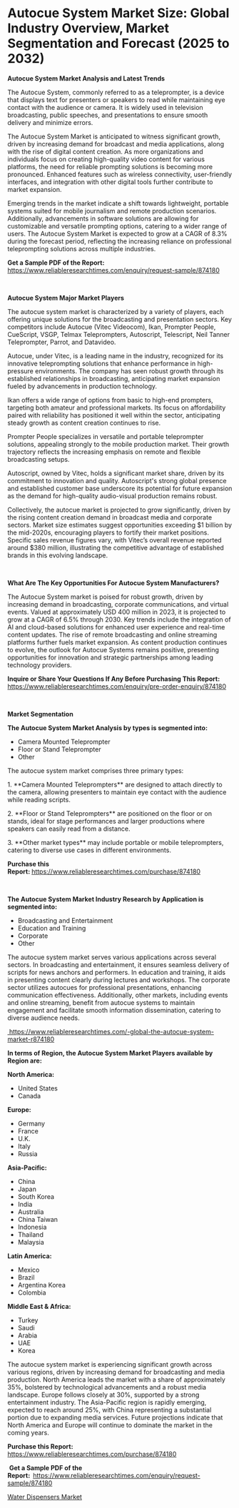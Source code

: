 <p><h1>Autocue System Market Size: Global Industry Overview, Market Segmentation and Forecast (2025 to 2032)</h1></p><p><strong>Autocue System Market Analysis and Latest Trends</strong></p>
<p><p>The Autocue System, commonly referred to as a teleprompter, is a device that displays text for presenters or speakers to read while maintaining eye contact with the audience or camera. It is widely used in television broadcasting, public speeches, and presentations to ensure smooth delivery and minimize errors. </p><p>The Autocue System Market is anticipated to witness significant growth, driven by increasing demand for broadcast and media applications, along with the rise of digital content creation. As more organizations and individuals focus on creating high-quality video content for various platforms, the need for reliable prompting solutions is becoming more pronounced. Enhanced features such as wireless connectivity, user-friendly interfaces, and integration with other digital tools further contribute to market expansion.</p><p>Emerging trends in the market indicate a shift towards lightweight, portable systems suited for mobile journalism and remote production scenarios. Additionally, advancements in software solutions are allowing for customizable and versatile prompting options, catering to a wider range of users. The Autocue System Market is expected to grow at a CAGR of 8.3% during the forecast period, reflecting the increasing reliance on professional teleprompting solutions across multiple industries.</p></p>
<p><strong>Get a Sample PDF of the Report:&nbsp;</strong> <a href="https://www.reliableresearchtimes.com/enquiry/request-sample/874180?utm_campaign=3067&utm_medium=2&utm_source=Github&utm_content=ia&utm_term=05042025&utm_id=autocue-system">https://www.reliableresearchtimes.com/enquiry/request-sample/874180</a></p>
<p>&nbsp;</p>
<p><strong>Autocue System Major Market Players</strong></p>
<p><p>The autocue system market is characterized by a variety of players, each offering unique solutions for the broadcasting and presentation sectors. Key competitors include Autocue (Vitec Videocom), Ikan, Prompter People, CueScript, VSGP, Telmax Teleprompters, Autoscript, Telescript, Neil Tanner Teleprompter, Parrot, and Datavideo.</p><p>Autocue, under Vitec, is a leading name in the industry, recognized for its innovative teleprompting solutions that enhance performance in high-pressure environments. The company has seen robust growth through its established relationships in broadcasting, anticipating market expansion fueled by advancements in production technology.</p><p>Ikan offers a wide range of options from basic to high-end prompters, targeting both amateur and professional markets. Its focus on affordability paired with reliability has positioned it well within the sector, anticipating steady growth as content creation continues to rise.</p><p>Prompter People specializes in versatile and portable teleprompter solutions, appealing strongly to the mobile production market. Their growth trajectory reflects the increasing emphasis on remote and flexible broadcasting setups.</p><p>Autoscript, owned by Vitec, holds a significant market share, driven by its commitment to innovation and quality. Autoscript's strong global presence and established customer base underscore its potential for future expansion as the demand for high-quality audio-visual production remains robust.</p><p>Collectively, the autocue market is projected to grow significantly, driven by the rising content creation demand in broadcast media and corporate sectors. Market size estimates suggest opportunities exceeding $1 billion by the mid-2020s, encouraging players to fortify their market positions. Specific sales revenue figures vary, with Vitec’s overall revenue reported around $380 million, illustrating the competitive advantage of established brands in this evolving landscape.</p></p>
<p>&nbsp;</p>
<p><strong>What Are The Key Opportunities For Autocue System Manufacturers?</strong></p>
<p><p>The Autocue System market is poised for robust growth, driven by increasing demand in broadcasting, corporate communications, and virtual events. Valued at approximately USD 400 million in 2023, it is projected to grow at a CAGR of 6.5% through 2030. Key trends include the integration of AI and cloud-based solutions for enhanced user experience and real-time content updates. The rise of remote broadcasting and online streaming platforms further fuels market expansion. As content production continues to evolve, the outlook for Autocue Systems remains positive, presenting opportunities for innovation and strategic partnerships among leading technology providers.</p></p>
<p><strong>Inquire or Share Your Questions If Any Before Purchasing This Report:</strong> <a href="https://www.reliableresearchtimes.com/enquiry/pre-order-enquiry/874180?utm_campaign=3067&utm_medium=2&utm_source=Github&utm_content=ia&utm_term=05042025&utm_id=autocue-system">https://www.reliableresearchtimes.com/enquiry/pre-order-enquiry/874180</a></p>
<p>&nbsp;</p>
<p><strong>Market Segmentation</strong></p>
<p><strong>The Autocue System Market Analysis by types is segmented into:</strong></p>
<p><ul><li>Camera Mounted Teleprompter</li><li>Floor or Stand Teleprompter</li><li>Other</li></ul></p>
<p><p>The autocue system market comprises three primary types: </p><p>1. **Camera Mounted Teleprompters** are designed to attach directly to the camera, allowing presenters to maintain eye contact with the audience while reading scripts. </p><p>2. **Floor or Stand Teleprompters** are positioned on the floor or on stands, ideal for stage performances and larger productions where speakers can easily read from a distance. </p><p>3. **Other market types** may include portable or mobile teleprompters, catering to diverse use cases in different environments.</p></p>
<p><strong>Purchase this Report:&nbsp;</strong><a href="https://www.reliableresearchtimes.com/purchase/874180?utm_campaign=3067&utm_medium=2&utm_source=Github&utm_content=ia&utm_term=05042025&utm_id=autocue-system">https://www.reliableresearchtimes.com/purchase/874180</a></p>
<p>&nbsp;</p>
<p><strong>The Autocue System Market Industry Research by Application is segmented into:</strong></p>
<p><ul><li>Broadcasting and Entertainment</li><li>Education and Training</li><li>Corporate</li><li>Other</li></ul></p>
<p><p>The autocue system market serves various applications across several sectors. In broadcasting and entertainment, it ensures seamless delivery of scripts for news anchors and performers. In education and training, it aids in presenting content clearly during lectures and workshops. The corporate sector utilizes autocues for professional presentations, enhancing communication effectiveness. Additionally, other markets, including events and online streaming, benefit from autocue systems to maintain engagement and facilitate smooth information dissemination, catering to diverse audience needs.</p></p>
<p><a href="https://www.reliableresearchtimes.com/-global-the-autocue-system-market-r874180?utm_campaign=3067&utm_medium=2&utm_source=Github&utm_content=ia&utm_term=05042025&utm_id=autocue-system">&nbsp;https://www.reliableresearchtimes.com/-global-the-autocue-system-market-r874180</a></p>
<p><strong>In terms of Region, the Autocue System Market Players available by Region are:</strong></p>
<p>
    <p> <strong> North America: </strong>
        <ul>
            <li>United States</li>
            <li>Canada</li>
        </ul>
        </p> 
    <p> <strong> Europe: </strong>
        <ul>
            <li>Germany</li>
            <li>France</li>
            <li>U.K.</li>
            <li>Italy</li>
            <li>Russia</li>
        </ul>
        </p> 
    <p> <strong> Asia-Pacific: </strong>
        <ul>
            <li>China</li>
            <li>Japan</li>
            <li>South Korea</li>
            <li>India</li>
            <li>Australia</li>
            <li>China Taiwan</li>
            <li>Indonesia</li>
            <li>Thailand</li>
            <li>Malaysia</li>
        </ul>
        </p> 
    <p> <strong> Latin America: </strong>
        <ul>
            <li>Mexico</li>
            <li>Brazil</li>
            <li>Argentina Korea</li>
            <li>Colombia</li>
        </ul>
        </p> 
    <p> <strong> Middle East & Africa: </strong>
        <ul>
            <li>Turkey</li>
            <li>Saudi</li>
            <li>Arabia</li>
            <li>UAE</li>
            <li>Korea</li>
        </ul>
    </p>
    </p>
<p><p>The autocue system market is experiencing significant growth across various regions, driven by increasing demand for broadcasting and media production. North America leads the market with a share of approximately 35%, bolstered by technological advancements and a robust media landscape. Europe follows closely at 30%, supported by a strong entertainment industry. The Asia-Pacific region is rapidly emerging, expected to reach around 25%, with China representing a substantial portion due to expanding media services. Future projections indicate that North America and Europe will continue to dominate the market in the coming years.</p></p>
<p><strong>Purchase this Report: </strong><a href="https://www.reliableresearchtimes.com/purchase/874180?utm_campaign=3067&utm_medium=2&utm_source=Github&utm_content=ia&utm_term=05042025&utm_id=autocue-system">https://www.reliableresearchtimes.com/purchase/874180</a></p>
<p>&nbsp;<strong>Get a Sample PDF of the Report:&nbsp;&nbsp;</strong><a href="https://www.reliableresearchtimes.com/enquiry/request-sample/874180?utm_campaign=3067&utm_medium=2&utm_source=Github&utm_content=ia&utm_term=05042025&utm_id=autocue-system">https://www.reliableresearchtimes.com/enquiry/request-sample/874180</a></p>
<p><strong></strong></p>
<p><p><a href="https://github.com/kaqiewan/Market-Research-Report-List-1/blob/main/water-dispensers-market.md?utm_campaign=3067&utm_medium=2&utm_source=Github&utm_content=ia&utm_term=05042025&utm_id=autocue-system">Water Dispensers Market</a></p></p>